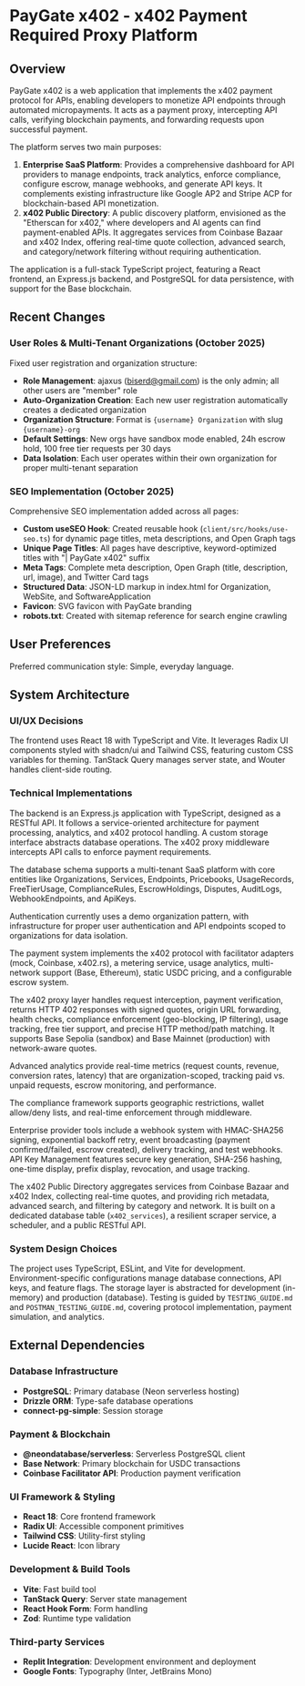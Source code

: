 # PayGate x402 - x402 Payment Required Proxy Platform

## Overview

PayGate x402 is a web application that implements the x402 payment protocol for APIs, enabling developers to monetize API endpoints through automated micropayments. It acts as a payment proxy, intercepting API calls, verifying blockchain payments, and forwarding requests upon successful payment.

The platform serves two main purposes:

1.  **Enterprise SaaS Platform**: Provides a comprehensive dashboard for API providers to manage endpoints, track analytics, enforce compliance, configure escrow, manage webhooks, and generate API keys. It complements existing infrastructure like Google AP2 and Stripe ACP for blockchain-based API monetization.
2.  **x402 Public Directory**: A public discovery platform, envisioned as the "Etherscan for x402," where developers and AI agents can find payment-enabled APIs. It aggregates services from Coinbase Bazaar and x402 Index, offering real-time quote collection, advanced search, and category/network filtering without requiring authentication.

The application is a full-stack TypeScript project, featuring a React frontend, an Express.js backend, and PostgreSQL for data persistence, with support for the Base blockchain.

## Recent Changes

### User Roles & Multi-Tenant Organizations (October 2025)
Fixed user registration and organization structure:
- **Role Management**: ajaxus (biserd@gmail.com) is the only admin; all other users are "member" role
- **Auto-Organization Creation**: Each new user registration automatically creates a dedicated organization
- **Organization Structure**: Format is `{username} Organization` with slug `{username}-org`
- **Default Settings**: New orgs have sandbox mode enabled, 24h escrow hold, 100 free tier requests per 30 days
- **Data Isolation**: Each user operates within their own organization for proper multi-tenant separation

### SEO Implementation (October 2025)
Comprehensive SEO implementation added across all pages:
- **Custom useSEO Hook**: Created reusable hook (`client/src/hooks/use-seo.ts`) for dynamic page titles, meta descriptions, and Open Graph tags
- **Unique Page Titles**: All pages have descriptive, keyword-optimized titles with "| PayGate x402" suffix
- **Meta Tags**: Complete meta description, Open Graph (title, description, url, image), and Twitter Card tags
- **Structured Data**: JSON-LD markup in index.html for Organization, WebSite, and SoftwareApplication
- **Favicon**: SVG favicon with PayGate branding
- **robots.txt**: Created with sitemap reference for search engine crawling

## User Preferences

Preferred communication style: Simple, everyday language.

## System Architecture

### UI/UX Decisions
The frontend uses React 18 with TypeScript and Vite. It leverages Radix UI components styled with shadcn/ui and Tailwind CSS, featuring custom CSS variables for theming. TanStack Query manages server state, and Wouter handles client-side routing.

### Technical Implementations
The backend is an Express.js application with TypeScript, designed as a RESTful API. It follows a service-oriented architecture for payment processing, analytics, and x402 protocol handling. A custom storage interface abstracts database operations. The x402 proxy middleware intercepts API calls to enforce payment requirements.

The database schema supports a multi-tenant SaaS platform with core entities like Organizations, Services, Endpoints, Pricebooks, UsageRecords, FreeTierUsage, ComplianceRules, EscrowHoldings, Disputes, AuditLogs, WebhookEndpoints, and ApiKeys.

Authentication currently uses a demo organization pattern, with infrastructure for proper user authentication and API endpoints scoped to organizations for data isolation.

The payment system implements the x402 protocol with facilitator adapters (mock, Coinbase, x402.rs), a metering service, usage analytics, multi-network support (Base, Ethereum), static USDC pricing, and a configurable escrow system.

The x402 proxy layer handles request interception, payment verification, returns HTTP 402 responses with signed quotes, origin URL forwarding, health checks, compliance enforcement (geo-blocking, IP filtering), usage tracking, free tier support, and precise HTTP method/path matching. It supports Base Sepolia (sandbox) and Base Mainnet (production) with network-aware quotes.

Advanced analytics provide real-time metrics (request counts, revenue, conversion rates, latency) that are organization-scoped, tracking paid vs. unpaid requests, escrow monitoring, and performance.

The compliance framework supports geographic restrictions, wallet allow/deny lists, and real-time enforcement through middleware.

Enterprise provider tools include a webhook system with HMAC-SHA256 signing, exponential backoff retry, event broadcasting (payment confirmed/failed, escrow created), delivery tracking, and test webhooks. API Key Management features secure key generation, SHA-256 hashing, one-time display, prefix display, revocation, and usage tracking.

The x402 Public Directory aggregates services from Coinbase Bazaar and x402 Index, collecting real-time quotes, and providing rich metadata, advanced search, and filtering by category and network. It is built on a dedicated database table (`x402_services`), a resilient scraper service, a scheduler, and a public RESTful API.

### System Design Choices
The project uses TypeScript, ESLint, and Vite for development. Environment-specific configurations manage database connections, API keys, and feature flags. The storage layer is abstracted for development (in-memory) and production (database). Testing is guided by `TESTING_GUIDE.md` and `POSTMAN_TESTING_GUIDE.md`, covering protocol implementation, payment simulation, and analytics.

## External Dependencies

### Database Infrastructure
-   **PostgreSQL**: Primary database (Neon serverless hosting)
-   **Drizzle ORM**: Type-safe database operations
-   **connect-pg-simple**: Session storage

### Payment & Blockchain
-   **@neondatabase/serverless**: Serverless PostgreSQL client
-   **Base Network**: Primary blockchain for USDC transactions
-   **Coinbase Facilitator API**: Production payment verification

### UI Framework & Styling
-   **React 18**: Core frontend framework
-   **Radix UI**: Accessible component primitives
-   **Tailwind CSS**: Utility-first styling
-   **Lucide React**: Icon library

### Development & Build Tools
-   **Vite**: Fast build tool
-   **TanStack Query**: Server state management
-   **React Hook Form**: Form handling
-   **Zod**: Runtime type validation

### Third-party Services
-   **Replit Integration**: Development environment and deployment
-   **Google Fonts**: Typography (Inter, JetBrains Mono)